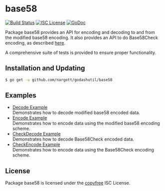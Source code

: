 base58
==========

[![Build Status](http://img.shields.io/travis/btcsuite/btcutil.svg)](https://travis-ci.org/btcsuite/btcutil)
[![ISC License](http://img.shields.io/badge/license-ISC-blue.svg)](http://copyfree.org)
[![GoDoc](https://img.shields.io/badge/godoc-reference-blue.svg)](http://godoc.org/github.com/btcsuite/btcutil/base58)

Package base58 provides an API for encoding and decoding to and from the
modified base58 encoding.  It also provides an API to do Base58Check encoding,
as described [here](https://en.bitcoin.it/wiki/Base58Check_encoding).

A comprehensive suite of tests is provided to ensure proper functionality.

## Installation and Updating

```bash
$ go get -u github.com/nargott/godashutil/base58
```

## Examples

* [Decode Example](http://godoc.org/github.com/btcsuite/btcutil/base58#example-Decode)  
  Demonstrates how to decode modified base58 encoded data.
* [Encode Example](http://godoc.org/github.com/btcsuite/btcutil/base58#example-Encode)  
  Demonstrates how to encode data using the modified base58 encoding scheme.
* [CheckDecode Example](http://godoc.org/github.com/btcsuite/btcutil/base58#example-CheckDecode)  
  Demonstrates how to decode Base58Check encoded data.
* [CheckEncode Example](http://godoc.org/github.com/btcsuite/btcutil/base58#example-CheckEncode)  
  Demonstrates how to encode data using the Base58Check encoding scheme.

## License

Package base58 is licensed under the [copyfree](http://copyfree.org) ISC
License.
